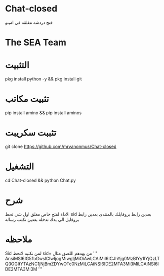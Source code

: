 # Chat-closed
فتح دردشة مغلقة في امينو 
# The SEA Team

# التثبيت

pkg install python -y && pkg install git
# تثبيت مكاتب
pip install amino && pip install aminos
# تثببت سكريبت
git clone https://github.com/mrvanonmus/Chat-closed
# التشغيل 
cd Chat-closed && python Chat.py
# شرح
الاداة لفتح خاص مغلق 
اول شي تحط sid
بعدين رابط بروفايلك بالمنتدى 
بعدين رابط بروفايل الي بدك تدخله 
بعدين تكتب رساله 
# ملاحظه 
Sid لمن تكتبه
لاتحط sid=
من بهدهم اللصق مثال 
'''
AnsiMSI6IG51bGwsICIwIjogMiwgIjMiOiAwLCAiMiI6ICJhYjg0MzBlYy1lYjQzLTQ3OGItYTAzNC1jNjBmZDYwOTc0NzMiLCAiNSI6IDE2MTA3Mi3MiLCAiNSI6IDE2MTA3Mi3M
'''
